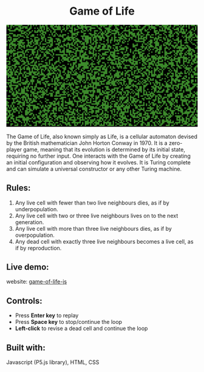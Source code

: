 <h1 align="center">Game of Life</h1>
<p align="center">
    <img src="demo.gif">
</p>

The Game of Life, also known simply as Life, is a cellular automaton devised by the British mathematician John Horton Conway in 1970. It is a zero-player game, meaning that its evolution is determined by its initial state, requiring no further input. One interacts with the Game of Life by creating an initial configuration and observing how it evolves. It is Turing complete and can simulate a universal constructor or any other Turing machine.

## Rules:
1. Any live cell with fewer than two live neighbours dies, as if by underpopulation.
2. Any live cell with two or three live neighbours lives on to the next generation.
3. Any live cell with more than three live neighbours dies, as if by overpopulation.
4. Any dead cell with exactly three live neighbours becomes a live cell, as if by reproduction.


## Live demo:
website: [game-of-life-js](https://hoangtien1005.github.io/game-of-life-js/)

## Controls:
- Press **Enter key** to replay
- Press **Space key** to stop/continue the loop
- **Left-click** to revise a dead cell and continue the loop

## Built with:
Javascript (P5.js library), HTML, CSS